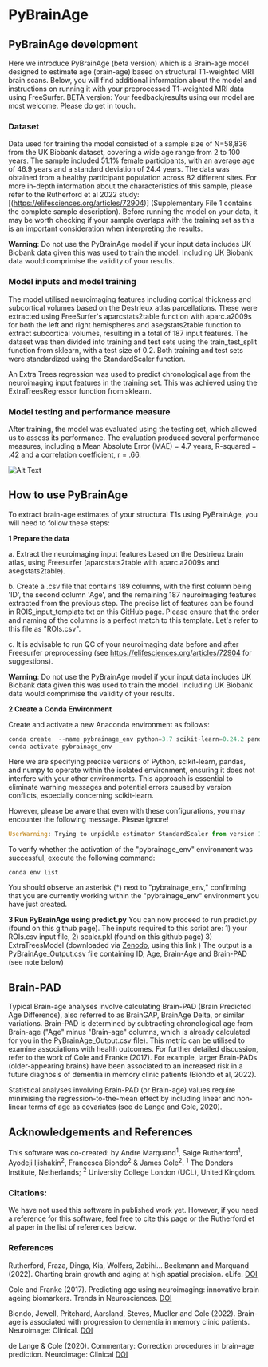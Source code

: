 # PyBrainAge

## PyBrainAge development
Here we introduce PyBrainAge (beta version) which is a Brain-age model designed to estimate age (brain-age) based on structural T1-weighted MRI brain scans. Below, you will find additional information about the model and instructions on running it with your preprocessed T1-weighted MRI data using FreeSurfer.
BETA version: Your feedback/results using our model are most welcome. Please do get in touch.

### Dataset
 Data used for training the model consisted of a sample size of N=58,836 from the UK Biobank dataset, covering a wide age range from 2 to 100 years. The sample included 51.1% female participants, with an average age of 46.9 years and a standard deviation of 24.4 years. The data was obtained from a healthy participant population across 82 different sites. For more in-depth information about the characteristics of this sample, please refer to the Rutherford et al 2022 study: [(https://elifesciences.org/articles/72904)] (Supplementary File 1 contains the complete sample description). Before running the model on your data, it may be worth checking if your sample overlaps with the training set as this is an important consideration when interpreting the results.

**Warning**: Do not use the PyBrainAge model if your input data includes UK Biobank data given this was used to train the model. Including UK Biobank data would comprimise the validity of your results.

### Model inputs and model training
The model utilised neuroimaging features including cortical thickness and subcortical volumes based on the Destrieux atlas parcellations. These were extracted using FreeSurfer's aparcstats2table function with aparc.a2009s for both the left and right hemispheres and asegstats2table function to extract subcortical volumes, resulting in a total of 187 input features. The dataset was then divided into training and test sets using the train_test_split function from sklearn, with a test size of 0.2. Both training and test sets were standardized using the StandardScaler function.

An Extra Trees regression was used to predict chronological age from the neuroimaging input features in the training set. This was achieved using the ExtraTreesRegressor function from sklearn.


### Model testing and performance measure
After training, the model was evaluated using the testing set, which allowed us to assess its performance. The evaluation produced several performance measures, including a Mean Absolute Error (MAE) = 4.7 years, R-squared = .42 and a correlation coefficient, r = .66. 
 
![Alt Text](https://github.com/james-cole/PyBrainage/blob/main/pybrainage.png)


## How to use PyBrainAge
To extract brain-age estimates of your structural T1s using PyBrainAge, you will need to follow these steps:

**1 Prepare the data**

a. Extract the neuroimaging input features based on the Destrieux brain atlas, using Freesurfer (aparcstats2table with aparc.a2009s and asegstats2table). 

b. Create a .csv file that contains 189 columns, with the first column being 'ID', the second column 'Age', and the remaining 187 neuroimaging features extracted from the previous step. The precise list of features can be found in ROIS_input_template.txt on this GitHub page. Please ensure that the order and naming of the columns is a perfect match to this template. Let's refer to this file as "ROIs.csv".

c. It is advisable to run QC of your neuroimaging data before and after Freesurfer preprocessing (see https://elifesciences.org/articles/72904 for suggestions).

**Warning**: Do not use the PyBrainAge model if your input data includes UK Biobank data given this was used to train the model. Including UK Biobank data would comprimise the validity of your results.

**2 Create a Conda Environment**

Create and activate a new Anaconda environment as follows:

```python
conda create  --name pybrainage_env python=3.7 scikit-learn=0.24.2 pandas=1.3.4 numpy=1.20.3
conda activate pybrainage_env 
```

Here we are specifying precise versions of Python, scikit-learn, pandas, and numpy to operate within the isolated environment, ensuring it does not interfere with your other environments. This approach is essential to eliminate warning messages and potential errors caused by version conflicts, especially concerning scikit-learn.

However, please be aware that even with these configurations, you may encounter the following message. Please ignore!

```python
UserWarning: Trying to unpickle estimator StandardScaler from version 1.2.0 when using version 0.24.2. This might lead to breaking code or invalid results. Use at your own risk 
```

To verify whether the activation of the "pybrainage_env" environment was successful, execute the following command:

```
conda env list
```
You should observe an asterisk (*) next to "pybrainage_env," confirming that you are currently working within the "pybrainage_env" environment you have just created.

**3 Run PyBrainAge using predict.py**
You can now proceed to run predict.py (found on this github page).
The inputs required to this script are: 1) your ROIs.csv input file, 2) scaler.pkl (found on this github page) 3) ExtraTreesModel (downloaded via [Zenodo](https://zenodo.org/), using this link )
The output is a PyBrainAge_Output.csv file containing ID, Age, Brain-Age and Brain-PAD (see note below) 


## Brain-PAD
Typical Brain-age analyses involve calculating Brain-PAD (Brain Predicted Age Difference), also referred to as BrainGAP, BrainAge Delta, or similar variations. Brain-PAD is determined by subtracting chronological age from Brain-age ("Age" minus "Brain-age" columns, which is already calculated for you in the PyBrainAge_Output.csv file). This metric can be utilised to examine associations with health outcomes. For further detailed discussion, refer to the work of Cole and Franke (2017). For example, larger Brain-PADs (older-appearing brains) have been associated to an increased risk in a future diagnosis of dementia in memory clinic patients (Biondo et al, 2022).

Statistical analyses involving Brain-PAD (or Brain-age) values require minimising the regression-to-the-mean effect by including linear and non-linear terms of age as covariates (see de Lange and Cole, 2020). 

## Acknowledgements and References
This software was co-created: by Andre Marquand<sup>1</sup>, Saige Rutherford<sup>1</sup>, Ayodeji Ijishakin<sup>2</sup>, Francesca Biondo<sup>2</sup> & James Cole<sup>2</sup>.
<sup>1</sup> The Donders Institute, Netherlands; <sup>2</sup> University College London (UCL), United Kingdom.

### Citations: 
We have not used this software in published work yet. However, if you need a reference for this software, feel free to cite this page or the Rutherford et al paper in the list of references below.

### References
Rutherford, Fraza, Dinga, Kia, Wolfers, Zabihi... Beckmann and Marquand (2022). Charting brain growth and aging at high spatial precision. eLife. [DOI](https://doi.org/10.7554/eLife.72904)

Cole and Franke (2017). Predicting age using neuroimaging: innovative brain ageing biomarkers. Trends in Neurosciences. [DOI](https://doi.org/10.1016/j.tins.2017.10.001)

Biondo, Jewell, Pritchard, Aarsland, Steves, Mueller and Cole (2022). Brain-age is associated with progression to dementia in memory clinic patients. Neuroimage: Clinical. [DOI](https://doi.org/10.1016/j.nicl.2022.103175)

de Lange & Cole (2020). Commentary: Correction procedures in brain-age prediction. Neuroimage: Clinical [DOI](https://doi.org/10.1016/j.nicl.2020.102229)
